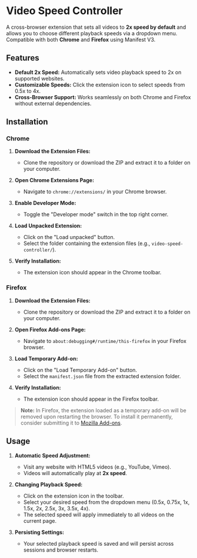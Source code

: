 # Video Speed Controller

A cross-browser extension that sets all videos to **2x speed by default** and allows you to choose different playback speeds via a dropdown menu. Compatible with both **Chrome** and **Firefox** using Manifest V3.

## Features

- **Default 2x Speed:** Automatically sets video playback speed to 2x on supported websites.
- **Customizable Speeds:** Click the extension icon to select speeds from 0.5x to 4x.
- **Cross-Browser Support:** Works seamlessly on both Chrome and Firefox without external dependencies.

## Installation

### Chrome

1. **Download the Extension Files:**
   - Clone the repository or download the ZIP and extract it to a folder on your computer.

2. **Open Chrome Extensions Page:**
   - Navigate to `chrome://extensions/` in your Chrome browser.

3. **Enable Developer Mode:**
   - Toggle the "Developer mode" switch in the top right corner.

4. **Load Unpacked Extension:**
   - Click on the "Load unpacked" button.
   - Select the folder containing the extension files (e.g., `video-speed-controller/`).

5. **Verify Installation:**
   - The extension icon should appear in the Chrome toolbar.

### Firefox

1. **Download the Extension Files:**
   - Clone the repository or download the ZIP and extract it to a folder on your computer.

2. **Open Firefox Add-ons Page:**
   - Navigate to `about:debugging#/runtime/this-firefox` in your Firefox browser.

3. **Load Temporary Add-on:**
   - Click on the "Load Temporary Add-on" button.
   - Select the `manifest.json` file from the extracted extension folder.

4. **Verify Installation:**
   - The extension icon should appear in the Firefox toolbar.

> **Note:** In Firefox, the extension loaded as a temporary add-on will be removed upon restarting the browser. To install it permanently, consider submitting it to [Mozilla Add-ons](https://addons.mozilla.org/).

## Usage

1. **Automatic Speed Adjustment:**
   - Visit any website with HTML5 videos (e.g., YouTube, Vimeo).
   - Videos will automatically play at **2x speed**.

2. **Changing Playback Speed:**
   - Click on the extension icon in the toolbar.
   - Select your desired speed from the dropdown menu (0.5x, 0.75x, 1x, 1.5x, 2x, 2.5x, 3x, 3.5x, 4x).
   - The selected speed will apply immediately to all videos on the current page.

3. **Persisting Settings:**
   - Your selected playback speed is saved and will persist across sessions and browser restarts.
